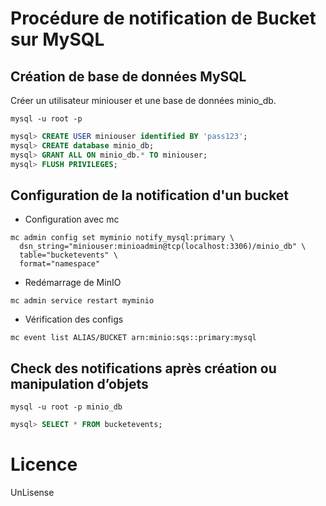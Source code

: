 # Procédure de notification de Bucket sur MySQL

## Création de base de données  MySQL

Créer un utilisateur miniouser et une base de données minio_db.
```shell
mysql -u root -p
```

```sql
mysql> CREATE USER miniouser identified BY 'pass123';
mysql> CREATE database minio_db;
mysql> GRANT ALL ON minio_db.* TO miniouser;
mysql> FLUSH PRIVILEGES;
```

## Configuration de la notification d'un bucket

- Configuration avec mc

```shell
mc admin config set myminio notify_mysql:primary \   
  dsn_string="miniouser:minioadmin@tcp(localhost:3306)/minio_db" \
  table="bucketevents" \
  format="namespace" 
```

- Redémarrage de MinIO
```shell
mc admin service restart myminio
```

- Vérification des configs  
```shell
mc event list ALIAS/BUCKET arn:minio:sqs::primary:mysql
```

## Check des notifications après création ou manipulation d’objets
```shell
mysql -u root -p minio_db
```

```sql
mysql> SELECT * FROM bucketevents;
```

# Licence

UnLisense